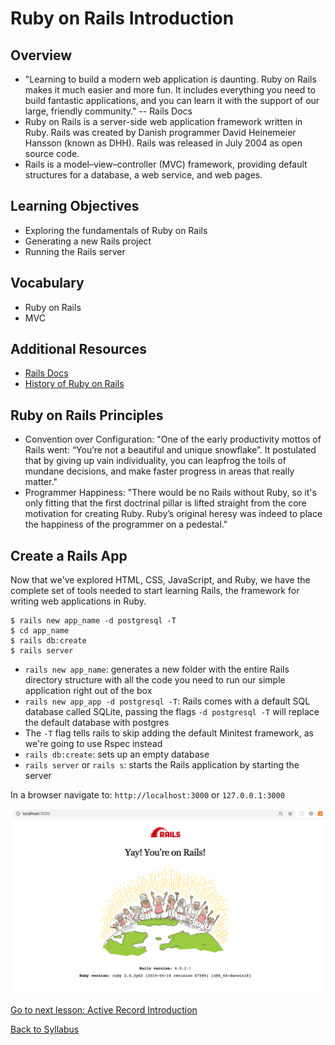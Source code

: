 # Ruby on Rails Introduction

## Overview
- "Learning to build a modern web application is daunting. Ruby on Rails makes it much easier and more fun. It includes everything you need to build fantastic applications, and you can learn it with the support of our large, friendly community." -- Rails Docs
- Ruby on Rails is a server-side web application framework written in Ruby. Rails was created by Danish programmer David Heinemeier Hansson (known as DHH). Rails was released in July 2004 as open source code.
- Rails is a model–view–controller (MVC) framework, providing default structures for a database, a web service, and web pages.

## Learning Objectives
- Exploring the fundamentals of Ruby on Rails
- Generating a new Rails project
- Running the Rails server

## Vocabulary
- Ruby on Rails
- MVC

## Additional Resources
- <a href="https://rubyonrails.org/" target="blank">Rails Docs</a>
- <a href="https://medium.com/@instaacarma/the-history-of-ruby-on-rails-986ead4e0e0a" target="blank">History of Ruby on Rails</a>

## Ruby on Rails Principles
- Convention over Configuration: "One of the early productivity mottos of Rails went: “You’re not a beautiful and unique snowflake”. It postulated that by giving up vain individuality, you can leapfrog the toils of mundane decisions, and make faster progress in areas that really matter."
- Programmer Happiness: "There would be no Rails without Ruby, so it's only fitting that the first doctrinal pillar is lifted straight from the core motivation for creating Ruby. Ruby’s original heresy was indeed to place the happiness of the programmer on a pedestal."

## Create a Rails App
Now that we've explored HTML, CSS, JavaScript, and Ruby, we have the complete set of tools needed to start learning Rails, the framework for writing web applications in Ruby.

```
$ rails new app_name -d postgresql -T
$ cd app_name
$ rails db:create
$ rails server
```

- `rails new app_name`: generates a new folder with the entire Rails directory structure with all the code you need to run our simple application right out of the box
- `rails new app_app -d postgresql -T`: Rails comes with a default SQL database called SQLite, passing the flags `-d postgresql -T` will replace the default database with postgres
-  The `-T` flag tells rails to skip adding the default Minitest framework, as we're going to use Rspec instead
- `rails db:create`: sets up an empty database
- `rails server` or `rails s`: starts the Rails application by starting the server

In a browser navigate to:
`http://localhost:3000`
or
`127.0.0.1:3000`

![Rails Boilerplate](./assets/yay-youre-on-rails.png)


[ Go to next lesson: Active Record Introduction ](./active_record_intro.md)

[ Back to Syllabus ](../README.md#ruby-on-rails)
